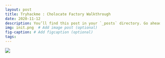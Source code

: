 ```yaml
---
layout: post
title: Tryhackme : Cholocate Factory Walkthrough
date: 2020-11-12
description: You’ll find this post in your `_posts` directory. Go ahead and edit it and re-build the site to see your changes. # Add post description (optional)
img: init.png  # Add image post (optional)
fig-caption: # Add figcaption (optional)
tags: 
---
```

![](ini.png)
